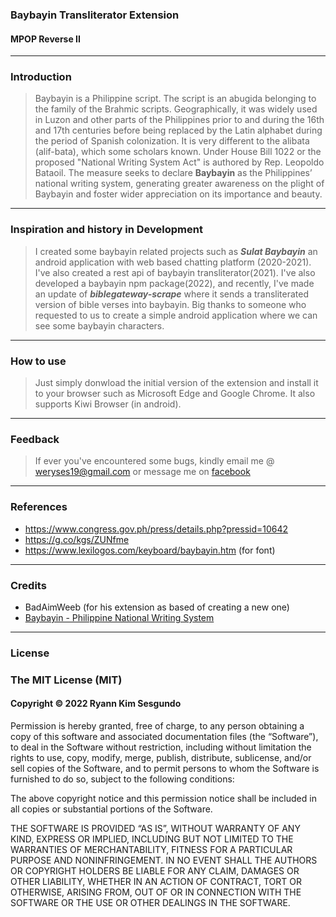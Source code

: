 ### Baybayin Transliterator Extension
#### MPOP Reverse II
---
### Introduction
> Baybayin is a Philippine script. The script is an abugida belonging to the family of the Brahmic scripts. Geographically, it was widely used in Luzon and other parts of the Philippines prior to and during the 16th and 17th centuries before being replaced by the Latin alphabet during the period of Spanish colonization. It is very different to the alibata (alif-bata), which some scholars known. Under House Bill 1022 or the proposed "National Writing System Act" is authored by Rep. Leopoldo Bataoil. The measure seeks to declare **Baybayin** as the Philippines’ national writing system, generating greater awareness on the plight of Baybayin and foster wider appreciation on its importance and beauty.

---
### Inspiration and history in Development
> I created some baybayin related projects such as ***Sulat Baybayin*** an android application with web based chatting platform (2020-2021). I've also created a rest api of baybayin transliterator(2021). I've also developed a baybayin npm package(2022), and recently, I've made an update of ***biblegateway-scrape*** where it sends a transliterated version of bible verses into baybayin. Big thanks to someone who requested to us to create a simple android application where we can see some baybayin characters.

---
### How to use
> Just simply donwload the initial version of the extension and install it to your browser such as Microsoft Edge and Google Chrome. It also supports Kiwi Browser (in android).

---
### Feedback
> If ever you've encountered some bugs, kindly email me @ weryses19@gmail.com or message me on [facebook](https://facebook.com/MPOP.ph)

---
### References
* https://www.congress.gov.ph/press/details.php?pressid=10642
* https://g.co/kgs/ZUNfme
* https://www.lexilogos.com/keyboard/baybayin.htm (for font)

---
### Credits
* BadAimWeeb (for his extension as based of creating a new one)
* [Baybayin - Philippine National Writing System](https://www.facebook.com/groups/Baybayin.PhilippineNationalWritingSystem/)

---
### License
### The MIT License (MIT)
#### Copyright © 2022 Ryann Kim Sesgundo

Permission is hereby granted, free of charge, to any person obtaining a copy of this software and associated documentation files (the “Software”), to deal in the Software without restriction, including without limitation the rights to use, copy, modify, merge, publish, distribute, sublicense, and/or sell copies of the Software, and to permit persons to whom the Software is furnished to do so, subject to the following conditions:

The above copyright notice and this permission notice shall be included in all copies or substantial portions of the Software.

THE SOFTWARE IS PROVIDED “AS IS”, WITHOUT WARRANTY OF ANY KIND, EXPRESS OR IMPLIED, INCLUDING BUT NOT LIMITED TO THE WARRANTIES OF MERCHANTABILITY, FITNESS FOR A PARTICULAR PURPOSE AND NONINFRINGEMENT. IN NO EVENT SHALL THE AUTHORS OR COPYRIGHT HOLDERS BE LIABLE FOR ANY CLAIM, DAMAGES OR OTHER LIABILITY, WHETHER IN AN ACTION OF CONTRACT, TORT OR OTHERWISE, ARISING FROM, OUT OF OR IN CONNECTION WITH THE SOFTWARE OR THE USE OR OTHER DEALINGS IN THE SOFTWARE.